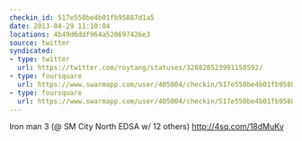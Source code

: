 ```yaml
---
checkin_id: 517e550be4b01fb95887d1a5
date: 2013-04-29 11:10:04
locations: 4b49d6ddf964a520697426e3
source: twitter
syndicated:
- type: twitter
  url: https://twitter.com/roytang/statuses/328828523991150592/
- type: foursquare
  url: https://www.swarmapp.com/user/405004/checkin/517e550be4b01fb95887d1a5?s=HeOKkEREWXvzuHNtxruBdYDVfL8&ref=tw
- type: foursquare
  url: https://www.swarmapp.com/user/405004/checkin/517e550be4b01fb95887d1a5?s=HeOKkEREWXvzuHNtxruBdYDVfL8&ref=tw
---
```


Iron man 3 (@ SM City North EDSA w/ 12 others) http://4sq.com/18dMuKv